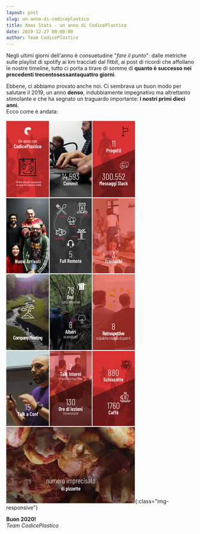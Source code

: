 ```yaml
---
layout: post
slug: un-anno-di-codiceplastico
title: Xmas Stats - un anno di CodicePlastico
date: 2019-12-27 00:00:00
author: Team CodicePlastico
---
```


Negli ultimi giorni dell'anno è consuetudine "*fare il punto*": dalle metriche sulle playlist di spotify ai km tracciati dal fitbit, ai post di ricordi che affollano le nostre timeline, tutto ci porta a tirare di somme di **quanto è successo nei precedenti trecentosessantaquattro giorni**.

Ebbene, ci abbiamo provato anche noi. Ci sembrava un buon modo per salutare il 2019, un anno **denso**, indubbiamente impegnativo ma altrettanto stimolante e che ha segnato un traguardo importante: **i nostri primi dieci anni**. <br/>Ecco come è andata:
<br/><br/>
![xmas stats](/assets/images/codiceplastico-2019.jpg){:class="img-responsive"}

**Buon 2020!** <br/>
*Team CodicePlastico*



